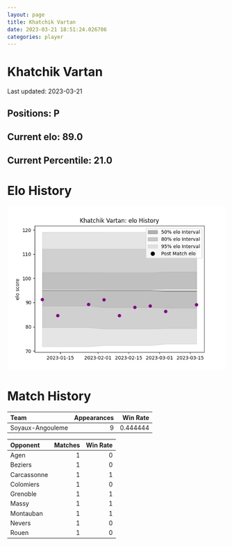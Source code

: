```yaml
---  
layout: page  
title: Khatchik Vartan  
date: 2023-03-21 18:51:24.026706  
categories: player  
---
```

# Khatchik Vartan


Last updated: 2023-03-21
## Positions: P

## Current elo: 89.0

## Current Percentile: 21.0

# Elo History


![elo history](history_KhatchikVartan.png)
# Match History


| Team             |   Appearances |   Win Rate |
|:-----------------|--------------:|-----------:|
| Soyaux-Angouleme |             9 |   0.444444 |

| Opponent    |   Matches |   Win Rate |
|:------------|----------:|-----------:|
| Agen        |         1 |          0 |
| Beziers     |         1 |          0 |
| Carcassonne |         1 |          1 |
| Colomiers   |         1 |          0 |
| Grenoble    |         1 |          1 |
| Massy       |         1 |          1 |
| Montauban   |         1 |          1 |
| Nevers      |         1 |          0 |
| Rouen       |         1 |          0 |